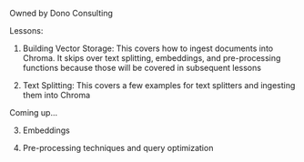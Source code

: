 Owned by Dono Consulting


Lessons:

1. Building Vector Storage:
This covers how to ingest documents into Chroma. It skips over text splitting, embeddings, and pre-processing functions because those will be covered in subsequent lessons

2. Text Splitting:
This covers a few examples for text splitters and ingesting them into Chroma

Coming up...

3. Embeddings
   
4. Pre-processing techniques and query optimization
